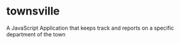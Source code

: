 # townsville
A JavaScript Application that keeps track and reports on a specific department of the town
